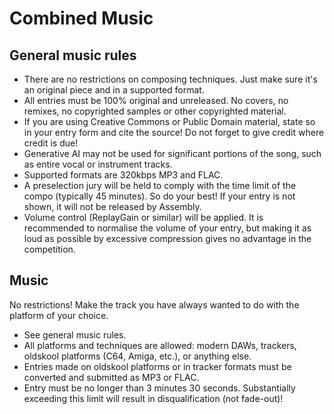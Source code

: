 # Combined Music

## General music rules

- There are no restrictions on composing techniques. Just make sure it's an original piece and in a supported format.
- All entries must be 100% original and unreleased. No covers, no remixes, no copyrighted samples or other copyrighted material.
- If you are using Creative Commons or Public Domain material, state so in your entry form and cite the source! Do not forget to give credit where credit is due!
- Generative AI may not be used for significant portions of the song, such as entire vocal or instrument tracks.
- Supported formats are 320kbps MP3 and FLAC.
- A preselection jury will be held to comply with the time limit of the compo (typically 45 minutes). So do your best! If your entry is not shown, it will not be released by Assembly.
- Volume control (ReplayGain or similar) will be applied. It is recommended to normalise the volume of your entry, but making it as loud as possible by excessive compression gives no advantage in the competition.

## Music

No restrictions! Make the track you have always wanted to do with the platform of your choice.

- See general music rules.
- All platforms and techniques are allowed: modern DAWs, trackers, oldskool platforms (C64, Amiga, etc.), or anything else.
- Entries made on oldskool platforms or in tracker formats must be converted and submitted as MP3 or FLAC.
- Entry must be no longer than 3 minutes 30 seconds. Substantially exceeding this limit will result in disqualification (not fade-out)!
